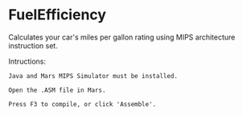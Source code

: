 # FuelEfficiency
Calculates your car's miles per gallon rating using MIPS architecture instruction set.

Intructions:

    Java and Mars MIPS Simulator must be installed.
    
    Open the .ASM file in Mars.
    
    Press F3 to compile, or click 'Assemble'.
